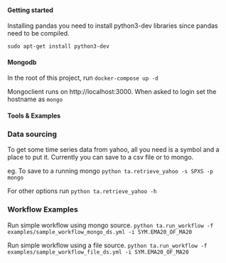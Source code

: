 #### Getting started 
Installing pandas you need to install python3-dev libraries since pandas need to be compiled. 

`sudo apt-get install python3-dev`

#### Mongodb
In the root of this project, run `docker-compose up -d`

Mongoclient runs on http://localhost:3000. When asked to login set the hostname as `mongo`

#### Tools & Examples

### Data sourcing
To get some time series data from yahoo, all you need is a symbol and a place to put it. Currently you can save to a csv file
or to mongo.

eg. To save to a running mongo
`python ta.retrieve_yahoo -s SPXS -p mongo`

For other options run
`python ta.retrieve_yahoo -h`


### Workflow Examples

Run simple workflow using mongo source.
`python ta.run_workflow -f examples/sample_workflow_mongo_ds.yml -i SYM.EMA20_OF_MA20`

Run simple workflow using a file source.
`python ta.run_workflow -f examples/sample_workflow_file_ds.yml -i SYM.EMA20_OF_MA20`
